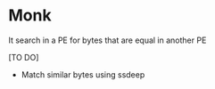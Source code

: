 # Monk
It search in a PE for bytes that are equal in another PE

[TO DO]
- Match similar bytes using ssdeep
